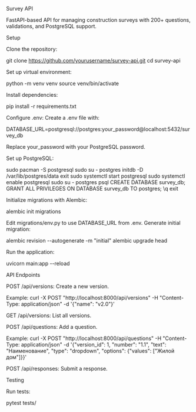 Survey API

FastAPI-based API for managing construction surveys with 200+ questions, validations, and PostgreSQL support.

Setup

Clone the repository:

git clone https://github.com/yourusername/survey-api.git
cd survey-api

Set up virtual environment:

python -m venv venv
source venv/bin/activate

Install dependencies:

pip install -r requirements.txt

Configure .env: Create a .env file with:

DATABASE_URL=postgresql://postgres:your_password@localhost:5432/survey_db

Replace your_password with your PostgreSQL password.

Set up PostgreSQL:

sudo pacman -S postgresql
sudo su - postgres
initdb -D /var/lib/postgres/data
exit
sudo systemctl start postgresql
sudo systemctl enable postgresql
sudo su - postgres
psql
CREATE DATABASE survey_db;
GRANT ALL PRIVILEGES ON DATABASE survey_db TO postgres;
\q
exit

Initialize migrations with Alembic:

alembic init migrations

Edit migrations/env.py to use DATABASE_URL from .env. Generate initial migration:

alembic revision --autogenerate -m "initial"
alembic upgrade head

Run the application:

uvicorn main:app --reload

API Endpoints

POST /api/versions: Create a new version.

Example: curl -X POST "http://localhost:8000/api/versions" -H "Content-Type: application/json" -d '{"name": "v2.0"}'

GET /api/versions: List all versions.

POST /api/questions: Add a question.

Example: curl -X POST "http://localhost:8000/api/questions" -H "Content-Type: application/json" -d '{"version_id": 1, "number": "1.1", "text": "Наименование", "type": "dropdown", "options": {"values": ["Жилой дом"]}}'

POST /api/responses: Submit a response.

Testing

Run tests:

pytest tests/